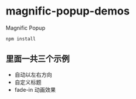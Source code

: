 # magnific-popup-demos
Magnific Popup

```shell
npm install
```


## 里面一共三个示例

- 自动以左右方向
- 自定义标题
- fade-in 动画效果

